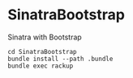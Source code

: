 SinatraBootstrap
================

Sinatra with Bootstrap

    cd SinatraBootstrap
    bundle install --path .bundle
    bundle exec rackup
